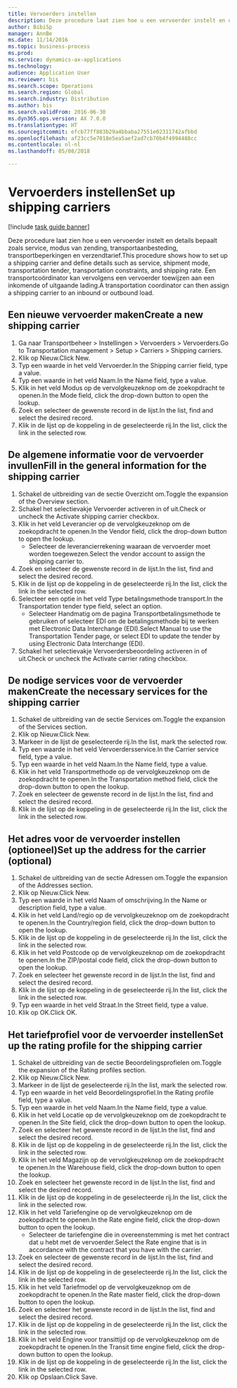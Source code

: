 ```yaml
--- 
title: Vervoerders instellen
description: Deze procedure laat zien hoe u een vervoerder instelt en details bepaalt zoals service, modus van zending, transportaanbesteding, transportbeperkingen en verzendtarief.
author: BibiSp
manager: AnnBe
ms.date: 11/14/2016
ms.topic: business-process
ms.prod: 
ms.service: dynamics-ax-applications
ms.technology: 
audience: Application User
ms.reviewer: bis
ms.search.scope: Operations
ms.search.region: Global
ms.search.industry: Distribution
ms.author: bis
ms.search.validFrom: 2016-06-30
ms.dyn365.ops.version: AX 7.0.0
ms.translationtype: HT
ms.sourcegitcommit: efcb77ff883b29a4bbaba27551e02311742afbbd
ms.openlocfilehash: af23cc5e7018e5ea5aef2ad7cb70b4f4994488cc
ms.contentlocale: nl-nl
ms.lasthandoff: 05/08/2018

---
```

# <a name="set-up-shipping-carriers"></a><span data-ttu-id="e205c-103">Vervoerders instellen</span><span class="sxs-lookup"><span data-stu-id="e205c-103">Set up shipping carriers</span></span>

[!include [task guide banner](../../includes/task-guide-banner.md)]

<span data-ttu-id="e205c-104">Deze procedure laat zien hoe u een vervoerder instelt en details bepaalt zoals service, modus van zending, transportaanbesteding, transportbeperkingen en verzendtarief.</span><span class="sxs-lookup"><span data-stu-id="e205c-104">This procedure shows how to set up a shipping carrier and define details such as service, shipment mode, transportation tender, transportation constraints, and shipping rate.</span></span> <span data-ttu-id="e205c-105">Een transportcoördinator kan vervolgens een vervoerder toewijzen aan een inkomende of uitgaande lading.</span><span class="sxs-lookup"><span data-stu-id="e205c-105">A transportation coordinator can then assign a shipping carrier to an inbound or outbound load.</span></span>


## <a name="create-a-new-shipping-carrier"></a><span data-ttu-id="e205c-106">Een nieuwe vervoerder maken</span><span class="sxs-lookup"><span data-stu-id="e205c-106">Create a new shipping carrier</span></span>
1. <span data-ttu-id="e205c-107">Ga naar Transportbeheer > Instellingen > Vervoerders > Vervoerders.</span><span class="sxs-lookup"><span data-stu-id="e205c-107">Go to Transportation management > Setup > Carriers > Shipping carriers.</span></span>
2. <span data-ttu-id="e205c-108">Klik op Nieuw.</span><span class="sxs-lookup"><span data-stu-id="e205c-108">Click New.</span></span>
3. <span data-ttu-id="e205c-109">Typ een waarde in het veld Vervoerder.</span><span class="sxs-lookup"><span data-stu-id="e205c-109">In the Shipping carrier field, type a value.</span></span>
4. <span data-ttu-id="e205c-110">Typ een waarde in het veld Naam.</span><span class="sxs-lookup"><span data-stu-id="e205c-110">In the Name field, type a value.</span></span>
5. <span data-ttu-id="e205c-111">Klik in het veld Modus op de vervolgkeuzeknop om de zoekopdracht te openen.</span><span class="sxs-lookup"><span data-stu-id="e205c-111">In the Mode field, click the drop-down button to open the lookup.</span></span>
6. <span data-ttu-id="e205c-112">Zoek en selecteer de gewenste record in de lijst.</span><span class="sxs-lookup"><span data-stu-id="e205c-112">In the list, find and select the desired record.</span></span>
7. <span data-ttu-id="e205c-113">Klik in de lijst op de koppeling in de geselecteerde rij.</span><span class="sxs-lookup"><span data-stu-id="e205c-113">In the list, click the link in the selected row.</span></span>

## <a name="fill-in-the-general-information-for-the-shipping-carrier"></a><span data-ttu-id="e205c-114">De algemene informatie voor de vervoerder invullen</span><span class="sxs-lookup"><span data-stu-id="e205c-114">Fill in the general information for the shipping carrier</span></span>
1. <span data-ttu-id="e205c-115">Schakel de uitbreiding van de sectie Overzicht om.</span><span class="sxs-lookup"><span data-stu-id="e205c-115">Toggle the expansion of the Overview section.</span></span>
2. <span data-ttu-id="e205c-116">Schakel het selectievakje Vervoerder activeren in of uit.</span><span class="sxs-lookup"><span data-stu-id="e205c-116">Check or uncheck the Activate shipping carrier checkbox.</span></span>
3. <span data-ttu-id="e205c-117">Klik in het veld Leverancier op de vervolgkeuzeknop om de zoekopdracht te openen.</span><span class="sxs-lookup"><span data-stu-id="e205c-117">In the Vendor field, click the drop-down button to open the lookup.</span></span>
    * <span data-ttu-id="e205c-118">Selecteer de leverancierrekening waaraan de vervoerder moet worden toegewezen.</span><span class="sxs-lookup"><span data-stu-id="e205c-118">Select the vendor account to assign the shipping carrier to.</span></span>  
4. <span data-ttu-id="e205c-119">Zoek en selecteer de gewenste record in de lijst.</span><span class="sxs-lookup"><span data-stu-id="e205c-119">In the list, find and select the desired record.</span></span>
5. <span data-ttu-id="e205c-120">Klik in de lijst op de koppeling in de geselecteerde rij.</span><span class="sxs-lookup"><span data-stu-id="e205c-120">In the list, click the link in the selected row.</span></span>
6. <span data-ttu-id="e205c-121">Selecteer een optie in het veld Type betalingsmethode transport.</span><span class="sxs-lookup"><span data-stu-id="e205c-121">In the Transportation tender type field, select an option.</span></span>
    * <span data-ttu-id="e205c-122">Selecteer Handmatig om de pagina Transportbetalingsmethode te gebruiken of selecteer EDI om de betalingsmethode bij te werken met Electronic Data Interchange (EDI).</span><span class="sxs-lookup"><span data-stu-id="e205c-122">Select Manual to use the Transportation Tender page, or select EDI to update the tender by using Electronic Data Interchange (EDI).</span></span>  
7. <span data-ttu-id="e205c-123">Schakel het selectievakje Vervoerdersbeoordeling activeren in of uit.</span><span class="sxs-lookup"><span data-stu-id="e205c-123">Check or uncheck the Activate carrier rating checkbox.</span></span>

## <a name="create-the-necessary-services-for-the-shipping-carrier"></a><span data-ttu-id="e205c-124">De nodige services voor de vervoerder maken</span><span class="sxs-lookup"><span data-stu-id="e205c-124">Create the necessary services for the shipping carrier</span></span>
1. <span data-ttu-id="e205c-125">Schakel de uitbreiding van de sectie Services om.</span><span class="sxs-lookup"><span data-stu-id="e205c-125">Toggle the expansion of the Services section.</span></span>
2. <span data-ttu-id="e205c-126">Klik op Nieuw.</span><span class="sxs-lookup"><span data-stu-id="e205c-126">Click New.</span></span>
3. <span data-ttu-id="e205c-127">Markeer in de lijst de geselecteerde rij.</span><span class="sxs-lookup"><span data-stu-id="e205c-127">In the list, mark the selected row.</span></span>
4. <span data-ttu-id="e205c-128">Typ een waarde in het veld Vervoerdersservice.</span><span class="sxs-lookup"><span data-stu-id="e205c-128">In the Carrier service field, type a value.</span></span>
5. <span data-ttu-id="e205c-129">Typ een waarde in het veld Naam.</span><span class="sxs-lookup"><span data-stu-id="e205c-129">In the Name field, type a value.</span></span>
6. <span data-ttu-id="e205c-130">Klik in het veld Transportmethode op de vervolgkeuzeknop om de zoekopdracht te openen.</span><span class="sxs-lookup"><span data-stu-id="e205c-130">In the Transportation method field, click the drop-down button to open the lookup.</span></span>
7. <span data-ttu-id="e205c-131">Zoek en selecteer de gewenste record in de lijst.</span><span class="sxs-lookup"><span data-stu-id="e205c-131">In the list, find and select the desired record.</span></span>
8. <span data-ttu-id="e205c-132">Klik in de lijst op de koppeling in de geselecteerde rij.</span><span class="sxs-lookup"><span data-stu-id="e205c-132">In the list, click the link in the selected row.</span></span>

## <a name="set-up-the-address-for-the-carrier-optional"></a><span data-ttu-id="e205c-133">Het adres voor de vervoerder instellen (optioneel)</span><span class="sxs-lookup"><span data-stu-id="e205c-133">Set up the address for the carrier (optional)</span></span>
1. <span data-ttu-id="e205c-134">Schakel de uitbreiding van de sectie Adressen om.</span><span class="sxs-lookup"><span data-stu-id="e205c-134">Toggle the expansion of the Addresses section.</span></span>
2. <span data-ttu-id="e205c-135">Klik op Nieuw.</span><span class="sxs-lookup"><span data-stu-id="e205c-135">Click New.</span></span>
3. <span data-ttu-id="e205c-136">Typ een waarde in het veld Naam of omschrijving.</span><span class="sxs-lookup"><span data-stu-id="e205c-136">In the Name or description field, type a value.</span></span>
4. <span data-ttu-id="e205c-137">Klik in het veld Land/regio op de vervolgkeuzeknop om de zoekopdracht te openen.</span><span class="sxs-lookup"><span data-stu-id="e205c-137">In the Country/region field, click the drop-down button to open the lookup.</span></span>
5. <span data-ttu-id="e205c-138">Klik in de lijst op de koppeling in de geselecteerde rij.</span><span class="sxs-lookup"><span data-stu-id="e205c-138">In the list, click the link in the selected row.</span></span>
6. <span data-ttu-id="e205c-139">Klik in het veld Postcode op de vervolgkeuzeknop om de zoekopdracht te openen.</span><span class="sxs-lookup"><span data-stu-id="e205c-139">In the ZIP/postal code field, click the drop-down button to open the lookup.</span></span>
7. <span data-ttu-id="e205c-140">Zoek en selecteer het gewenste record in de lijst.</span><span class="sxs-lookup"><span data-stu-id="e205c-140">In the list, find and select the desired record.</span></span>
8. <span data-ttu-id="e205c-141">Klik in de lijst op de koppeling in de geselecteerde rij.</span><span class="sxs-lookup"><span data-stu-id="e205c-141">In the list, click the link in the selected row.</span></span>
9. <span data-ttu-id="e205c-142">Typ een waarde in het veld Straat.</span><span class="sxs-lookup"><span data-stu-id="e205c-142">In the Street field, type a value.</span></span>
10. <span data-ttu-id="e205c-143">Klik op OK.</span><span class="sxs-lookup"><span data-stu-id="e205c-143">Click OK.</span></span>

## <a name="set-up-the-rating-profile-for-the-shipping-carrier"></a><span data-ttu-id="e205c-144">Het tariefprofiel voor de vervoerder instellen</span><span class="sxs-lookup"><span data-stu-id="e205c-144">Set up the rating profile for the shipping carrier</span></span>
1. <span data-ttu-id="e205c-145">Schakel de uitbreiding van de sectie Beoordelingsprofielen om.</span><span class="sxs-lookup"><span data-stu-id="e205c-145">Toggle the expansion of the Rating profiles section.</span></span>
2. <span data-ttu-id="e205c-146">Klik op Nieuw.</span><span class="sxs-lookup"><span data-stu-id="e205c-146">Click New.</span></span>
3. <span data-ttu-id="e205c-147">Markeer in de lijst de geselecteerde rij.</span><span class="sxs-lookup"><span data-stu-id="e205c-147">In the list, mark the selected row.</span></span>
4. <span data-ttu-id="e205c-148">Typ een waarde in het veld Beoordelingsprofiel.</span><span class="sxs-lookup"><span data-stu-id="e205c-148">In the Rating profile field, type a value.</span></span>
5. <span data-ttu-id="e205c-149">Typ een waarde in het veld Naam.</span><span class="sxs-lookup"><span data-stu-id="e205c-149">In the Name field, type a value.</span></span>
6. <span data-ttu-id="e205c-150">Klik in het veld Locatie op de vervolgkeuzeknop om de zoekopdracht te openen.</span><span class="sxs-lookup"><span data-stu-id="e205c-150">In the Site field, click the drop-down button to open the lookup.</span></span>
7. <span data-ttu-id="e205c-151">Zoek en selecteer het gewenste record in de lijst.</span><span class="sxs-lookup"><span data-stu-id="e205c-151">In the list, find and select the desired record.</span></span>
8. <span data-ttu-id="e205c-152">Klik in de lijst op de koppeling in de geselecteerde rij.</span><span class="sxs-lookup"><span data-stu-id="e205c-152">In the list, click the link in the selected row.</span></span>
9. <span data-ttu-id="e205c-153">Klik in het veld Magazijn op de vervolgkeuzeknop om de zoekopdracht te openen.</span><span class="sxs-lookup"><span data-stu-id="e205c-153">In the Warehouse field, click the drop-down button to open the lookup.</span></span>
10. <span data-ttu-id="e205c-154">Zoek en selecteer het gewenste record in de lijst.</span><span class="sxs-lookup"><span data-stu-id="e205c-154">In the list, find and select the desired record.</span></span>
11. <span data-ttu-id="e205c-155">Klik in de lijst op de koppeling in de geselecteerde rij.</span><span class="sxs-lookup"><span data-stu-id="e205c-155">In the list, click the link in the selected row.</span></span>
12. <span data-ttu-id="e205c-156">Klik in het veld Tariefengine op de vervolgkeuzeknop om de zoekopdracht te openen.</span><span class="sxs-lookup"><span data-stu-id="e205c-156">In the Rate engine field, click the drop-down button to open the lookup.</span></span>
    * <span data-ttu-id="e205c-157">Selecteer de tariefengine die in overeenstemming is met het contract dat u hebt met de vervoerder.</span><span class="sxs-lookup"><span data-stu-id="e205c-157">Select the Rate engine that is in accordance with the contract that you have with the carrier.</span></span>  
13. <span data-ttu-id="e205c-158">Zoek en selecteer de gewenste record in de lijst.</span><span class="sxs-lookup"><span data-stu-id="e205c-158">In the list, find and select the desired record.</span></span>
14. <span data-ttu-id="e205c-159">Klik in de lijst op de koppeling in de geselecteerde rij.</span><span class="sxs-lookup"><span data-stu-id="e205c-159">In the list, click the link in the selected row.</span></span>
15. <span data-ttu-id="e205c-160">Klik in het veld Tariefmodel op de vervolgkeuzeknop om de zoekopdracht te openen.</span><span class="sxs-lookup"><span data-stu-id="e205c-160">In the Rate master field, click the drop-down button to open the lookup.</span></span>
16. <span data-ttu-id="e205c-161">Zoek en selecteer het gewenste record in de lijst.</span><span class="sxs-lookup"><span data-stu-id="e205c-161">In the list, find and select the desired record.</span></span>
17. <span data-ttu-id="e205c-162">Klik in de lijst op de koppeling in de geselecteerde rij.</span><span class="sxs-lookup"><span data-stu-id="e205c-162">In the list, click the link in the selected row.</span></span>
18. <span data-ttu-id="e205c-163">Klik in het veld Engine voor transittijd op de vervolgkeuzeknop om de zoekopdracht te openen.</span><span class="sxs-lookup"><span data-stu-id="e205c-163">In the Transit time engine field, click the drop-down button to open the lookup.</span></span>
19. <span data-ttu-id="e205c-164">Klik in de lijst op de koppeling in de geselecteerde rij.</span><span class="sxs-lookup"><span data-stu-id="e205c-164">In the list, click the link in the selected row.</span></span>
20. <span data-ttu-id="e205c-165">Klik op Opslaan.</span><span class="sxs-lookup"><span data-stu-id="e205c-165">Click Save.</span></span>


